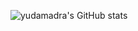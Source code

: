 ![yudamadra's GitHub stats](https://github-readme-stats.vercel.app/api?username=yudamadra&show_icons=true&theme=tokyonight)
